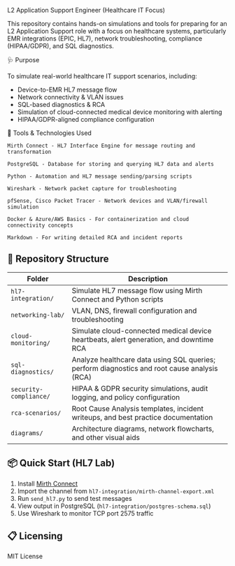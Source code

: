 L2 Application Support Engineer (Healthcare IT Focus)

This repository contains hands-on simulations and tools for preparing for an L2 Application Support role with a focus on healthcare systems, particularly EMR integrations (EPIC, HL7), network troubleshooting, compliance (HIPAA/GDPR), and SQL diagnostics.

 🩺 Purpose

To simulate real-world healthcare IT support scenarios, including:

- Device-to-EMR HL7 message flow
- Network connectivity & VLAN issues
- SQL-based diagnostics & RCA
- Simulation of cloud-connected medical device monitoring with alerting
- HIPAA/GDPR-aligned compliance configuration

🔧 Tools & Technologies Used

    Mirth Connect - HL7 Interface Engine for message routing and transformation

    PostgreSQL - Database for storing and querying HL7 data and alerts

    Python - Automation and HL7 message sending/parsing scripts

    Wireshark - Network packet capture for troubleshooting

    pfSense, Cisco Packet Tracer - Network devices and VLAN/firewall simulation

    Docker & Azure/AWS Basics - For containerization and cloud connectivity concepts

    Markdown - For writing detailed RCA and incident reports


## 📁 Repository Structure

| Folder               | Description                                                                                   |
|----------------------|-----------------------------------------------------------------------------------------------|
| `hl7-integration/`   | Simulate HL7 message flow using Mirth Connect and Python scripts                              |
| `networking-lab/`    | VLAN, DNS, firewall configuration and troubleshooting                                        |
| `cloud-monitoring/`  | Simulate cloud-connected medical device heartbeats, alert generation, and downtime RCA       |
| `sql-diagnostics/`   | Analyze healthcare data using SQL queries; perform diagnostics and root cause analysis (RCA) |
| `security-compliance/` | HIPAA & GDPR security simulations, audit logging, and policy configuration                  |
| `rca-scenarios/`     | Root Cause Analysis templates, incident writeups, and best practice documentation            |
| `diagrams/`          | Architecture diagrams, network flowcharts, and other visual aids                             |



## 📦 Quick Start (HL7 Lab)

1. Install [Mirth Connect](https://www.nextgen.com/products-and-services/integration-engine)
2. Import the channel from `hl7-integration/mirth-channel-export.xml`
3. Run `send_hl7.py` to send test messages
4. View output in PostgreSQL (`hl7-integration/postgres-schema.sql`)
5. Use Wireshark to monitor TCP port 2575 traffic

## 📋 Licensing

MIT License 
